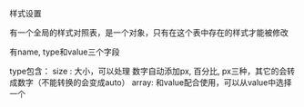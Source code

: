 样式设置

有一个全局的样式对照表，是一个对象，只有在这个表中存在的样式才能被修改

有name, type和value三个字段

type包含：
size : 大小，可以处理 数字自动添加px, 百分比, px三种，其它的会转成数字（不能转换的会变成auto）
array: 和value配合使用，可以从value中选择一个
